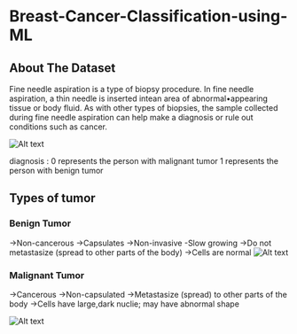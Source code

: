 # Breast-Cancer-Classification-using-ML

## About The Dataset

Fine needle aspiration is a type of biopsy procedure. In fine needle aspiration, a thin needle is
inserted intean area of abnormal•appearing tissue or body fluid. As with other types of
biopsies, the sample collected during fine needle aspiration can help make a diagnosis or rule
out conditions such as cancer.

![Alt text](image-2.png)

diagnosis :
0 represents the person with malignant tumor
1 represents the person with benign tumor

## Types of tumor

### Benign Tumor

->Non-cancerous
->Capsulates
->Non-invasive
-Slow growing
->Do not metastasize (spread to other parts of the body)
->Cells are normal
![Alt text](image.png)

### Malignant Tumor

->Cancerous
->Non-capsulated
->Metastasize (spread) to other parts of the body
->Cells have large,dark nuclie; may have abnormal shape

![Alt text](image-1.png)
